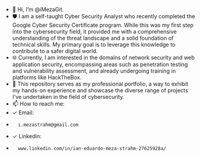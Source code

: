 - 👋 Hi, I’m @iMezaGit.
- 🛡️ I am a self-taught Cyber Security Analyst who recently completed the Google Cyber Security Certificate program. While this was my first step into the cybersecurity field, it provided me with a comprehensive understanding of the threat landscape and a solid foundation of technical skills. My primary goal is to leverage this knowledge to contribute to a safer digital world.
- 🌐 Currently, I am interested in the domains of network security and web application security, encompassing areas such as penetration testing and vulnerability assessment, and already undergoing training in platforms like HackTheBox.
- 💼 This repository serves as my professional portfolio, a way to exhibit my hands-on experience and showcase the diverse range of projects I've undertaken in the field of cybersecurity.
- 📫 How to reach me:
-   ✓ Email:
-       i.mezastrahm@gmail.com
-   ✓ Linkedin:
-       www.linkedin.com/in/ian-eduardo-meza-strahm-27625928a/

<!---
iMezaGit/iMezaGit is a ✨ special ✨ repository because its `README.md` (this file) appears on your GitHub profile.
You can click the Preview link to take a look at your changes.
--->
